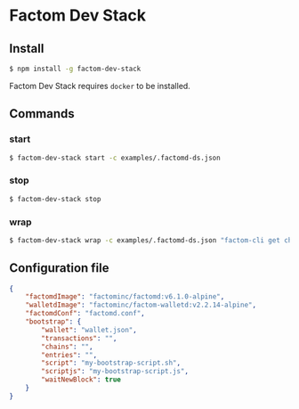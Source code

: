 # Factom Dev Stack

## Install

```bash
$ npm install -g factom-dev-stack
```

Factom Dev Stack requires `docker` to be installed.

## Commands

### start

```bash
$ factom-dev-stack start -c examples/.factomd-ds.json
```

### stop

```bash
$ factom-dev-stack stop
```

### wrap

```bash
$ factom-dev-stack wrap -c examples/.factomd-ds.json "factom-cli get chainhead 954d5a49fd70d9b8bcdb35d252267829957f7ef7fa6c74f88419bdc5e82209f4"
```

## Configuration file

```json
{
    "factomdImage": "factominc/factomd:v6.1.0-alpine",
    "walletdImage": "factominc/factom-walletd:v2.2.14-alpine",
    "factomdConf": "factomd.conf",
    "bootstrap": {
        "wallet": "wallet.json",
        "transactions": "",
        "chains": "",
        "entries": "",
        "script": "my-bootstrap-script.sh",
        "scriptjs": "my-bootstrap-script.js",
        "waitNewBlock": true
    }
}
```